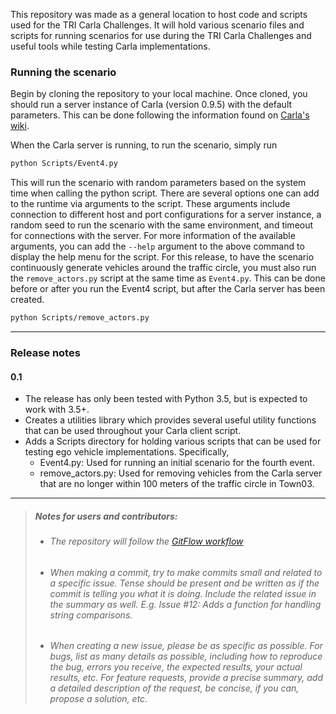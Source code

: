 This repository was made as a general location to host code and scripts used for the TRI Carla Challenges. It will hold various scenario files and scripts for running scenarios for use during the TRI Carla Challenges and useful tools while testing Carla implementations.

### Running the scenario
Begin by cloning the repository to your local machine. Once cloned, you should run a server instance of Carla (version 0.9.5) with the default parameters. This can be done following the information found on [Carla's wiki](https://carla.readthedocs.io/en/latest/getting_started/).

When the Carla server is running, to run the scenario, simply run
```bash
python Scripts/Event4.py
```

This will run the scenario with random parameters based on the system time when calling the python script. There are several options one can add to the runtime via arguments to the script. These arguments include connection to different host and port configurations for a server instance, a random seed to run the scenario with the same environment, and timeout for connections with the server. For more information of the available arguments, you can add the `--help` argument to the above command to display the help menu for the script. For this release, to have the scenario continuously generate vehicles around the traffic circle, you must also run the `remove_actors.py` script at the same time as `Event4.py`. This can be done before or after you run the Event4 script, but after the Carla server has been created.

```bash
python Scripts/remove_actors.py
```

---

### Release notes
#### 0.1
- The release has only been tested with Python 3.5, but is expected to work with 3.5+.
- Creates a utilities library which provides several useful utility functions that can be used throughout your Carla client script.
- Adds a Scripts directory for holding various scripts that can be used for testing ego vehicle implementations. Specifically,
  - Event4.py: Used for running an initial scenario for the fourth event.
  - remove_actors.py: Used for removing vehicles from the Carla server that are no longer within 100 meters of the traffic circle in Town03.

---

>##### Notes for users and contributors:
>  - ###### The repository will follow the [GitFlow workflow](https://www.atlassian.com/git/tutorials/comparing-workflows/gitflow-workflow)
>  - ###### When making a commit, try to make commits small and related to a specific issue. Tense should be present and be written as if the commit is telling you what it is doing. Include the related issue in the summary as well. E.g. Issue #12: Adds a function for handling string comparisons.
>  - ###### When creating a new issue, please be as specific as possible. For bugs, list as many details as possible, including how to reproduce the bug, errors you receive, the expected results, your actual results, etc. For feature requests, provide a precise summary, add a detailed description of the request, be concise, if you can, propose a solution, etc.